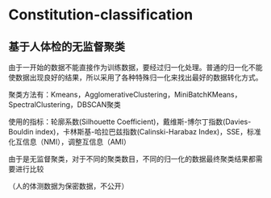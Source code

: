 # Constitution-classification
## 基于人体检的无监督聚类
由于一开始的数据不能直接作为训练数据，要经过归一化处理。普通的归一化不能使数据出现良好的结果，所以采用了各种特殊归一化来找出最好的数据转化方式。

聚类方法有：Kmeans，AgglomerativeClustering，MiniBatchKMeans，SpectralClustering，DBSCAN聚类

使用的指标：轮廓系数(Silhouette Coefficient)，戴维斯-博尔丁指数(Davies-Bouldin index)，卡林斯基-哈拉巴兹指数(Calinski-Harabaz Index)，SSE，标准化互信息（NMI），调整互信息（AMI）	

由于是无监督聚类，对于不同的聚类数目，不同的归一化的数据最终聚类结果都需要进行比较

（人的体测数据为保密数据，不公开）
